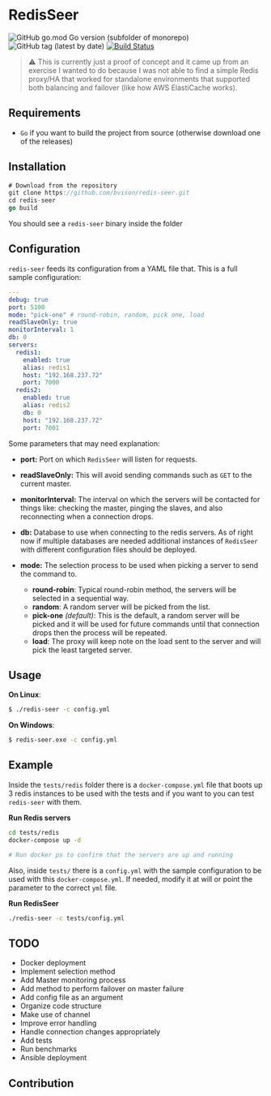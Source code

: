 # RedisSeer

![GitHub go.mod Go version (subfolder of monorepo)](https://img.shields.io/github/go-mod/go-version/bvisonl/redis-seer) ![GitHub tag (latest by date)](https://img.shields.io/github/v/tag/bvisonl/redis-seer) [![Build Status](https://travis-ci.com/bvisonl/redis-seer.svg?token=HCrJv9pAbBM8v4eissjP&branch=master)](https://travis-ci.com/bvisonl/redis-seer)


> :warning: This is currently just a proof of concept and it came up from an exercise I wanted to do because I was not able to find a simple Redis proxy/HA that worked for standalone environments that supported both balancing and failover (like how AWS ElastiCache works).

## Requirements

* `Go` if you want to build the project from source (otherwise download one of the releases)


## Installation
```go
# Download from the repository
git clone https://github.com/bvison/redis-seer.git
cd redis-seer
go build
```

You should see a `redis-seer` binary inside the folder

## Configuration

`redis-seer` feeds its configuration from a YAML file  that. This is a full sample configuration:

```yaml
---
debug: true
port: 5100
mode: "pick-one" # round-robin, random, pick one, load
readSlaveOnly: true
monitorInterval: 1
db: 0
servers:
  redis1:
    enabled: true
    alias: redis1
    host: "192.168.237.72"
    port: 7000
  redis2:
    enabled: true
    alias: redis2
    db: 0
    host: "192.168.237.72"
    port: 7001

```

Some parameters that may need explanation:

* **port:** Port on which `RedisSeer` will listen for requests.

* **readSlaveOnly:** This will avoid sending commands such as `GET` to the current master.

* **monitorInterval:** The interval on which the servers will be contacted for things like: checking the master, pinging the slaves, and also reconnecting when a connection drops.

* **db:** Database to use when connecting to the redis servers. As of right now if multiple databases are needed additional instances of `RedisSeer` with different configuration files should be deployed.

* **mode:** The selection process to be used when picking a server to send the command to.
    * **round-robin**: Typical round-robin method, the servers will be selected in a sequential way.
    * **random**: A random server will be picked from the list.
    * **pick-one** *(default)*: This is the default, a random server will be picked and it will be used for future commands until that connection drops then the process will be repeated.
    * **load**: The proxy will keep note on the load sent to the server and will pick the least targeted server.


## Usage

**On Linux**:
```bash
$ ./redis-seer -c config.yml
```
**On Windows**:
```bash
$ redis-seer.exe -c config.yml
```

## Example

Inside the `tests/redis` folder there is a `docker-compose.yml` file that boots up 3 redis instances to be used with the tests and if you want to you can test `redis-seer` with them.

**Run Redis servers**
```bash
cd tests/redis
docker-compose up -d

# Run docker ps to confirm that the servers are up and running
```

Also, inside `tests/` there is a `config.yml` with the sample configuration to be used with this `docker-compose.yml`. If needed, modify it at will or point the parameter to the correct `yml` file.


**Run RedisSeer**
```bash
./redis-seer -c tests/config.yml
```

## TODO

* Docker deployment
* Implement selection method
* Add Master monitoring process
* Add method to perform failover on master failure
* Add config file as an argument
* Organize code structure
* Make use of channel
* Improve error handling
* Handle connection changes appropriately
* Add tests
* Run benchmarks
* Ansible deployment

## Contribution
